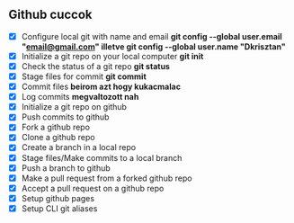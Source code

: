 ## Github cuccok 
 * [x] Configure local git with name and email **git config --global user.email "email@gmail.com" illetve git config --global user.name "Dkrisztan"**
 * [x] Initialize a git repo on your local computer **git init**
 * [x] Check the status of a git repo **git status**
 * [x] Stage files for commit **git commit**
 * [x] Commit files **beirom azt hogy kukacmalac**
 * [x] Log commits **megvaltozott nah**
 * [x] Initialize a git repo on github
 * [x] Push commits to github
 * [x] Fork a github repo
 * [x] Clone a github repo
 * [x] Create a branch in a local repo
 * [x] Stage files/Make commits to a local branch
 * [x] Push a branch to github
 * [x] Make a pull request from a forked github repo
 * [x] Accept a pull request on a github repo
 * [x] Setup github pages
 * [x] Setup CLI git aliases